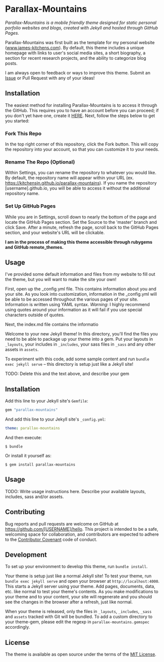 # Parallax-Mountains

*Parallax-Mountains is a mobile friendly theme designed for static personal porfolio websites and blogs, created with Jekyll and hosted through GitHub Pages.*

Parallax-Mountains was first built as the template for my personal website (www.james-kitchens.com). By default, this theme includes a unique homepage with links to user's social media sites, a short biography, a section for recent research projects, and the ability to categorize blog posts.

I am always open to feedback or ways to improve this theme. Submit an [Issue](https://github.com/kitchensjn/parallax-mountains/issues/new/choose) or Pull Request with any of your ideas!

## Installation

The easiest method for installing Parallax-Mountains is to access it through the GitHub. This requires you to have an account before you can proceed; if you don't yet have one, create it [HERE](https://github.com/join). Next, follow the steps below to get you started:

### Fork This Repo

In the top right corner of this repository, click the Fork button. This will copy the repository into your account, so that you can customize it to your needs.

### Rename The Repo (Optional)

Within Settings, you can rename the repository to whatever you would like. By default, the repository name will appear within your URL (ex. https://kitchensjn.github.io/parallax-mountains). If you name the repository [username].github.io, you will be able to access it without the additional repository name.

### Set Up GitHub Pages

While you are in Settings, scroll down to nearly the bottom of the page and locate the GitHub Pages section. Set the Source to the 'master' branch and click Save. After a minute, refresh the page, scroll back to the GitHub Pages section, and your website's URL will be clickable.


**I am in the process of making this theme accessible through rubygems and GitHub remote_themes.**


## Usage

I've provided some default information and files from my website to fill out the theme, but you will want to make the site your own!

First, open up the _config.yml file. This contains information about you and your site. As you look into customization, information in the _config.yml will be able to be accessed throughout the various pages of your site. Information is written using YAML syntax. *Warning*: I highly recommend using quotes around your information as it will fail if you use special characters outside of quotes.

Next, the index.md file contains the informatio







Welcome to your new Jekyll theme! In this directory, you'll find the files you need to be able to package up your theme into a gem. Put your layouts in `_layouts`, your includes in `_includes`, your sass files in `_sass` and any other assets in `assets`.

To experiment with this code, add some sample content and run `bundle exec jekyll serve` – this directory is setup just like a Jekyll site!

TODO: Delete this and the text above, and describe your gem


## Installation

Add this line to your Jekyll site's `Gemfile`:

```ruby
gem "parallax-mountains"
```

And add this line to your Jekyll site's `_config.yml`:

```yaml
theme: parallax-mountains
```

And then execute:

    $ bundle

Or install it yourself as:

    $ gem install parallax-mountains

## Usage

TODO: Write usage instructions here. Describe your available layouts, includes, sass and/or assets.

## Contributing

Bug reports and pull requests are welcome on GitHub at https://github.com/[USERNAME]/hello. This project is intended to be a safe, welcoming space for collaboration, and contributors are expected to adhere to the [Contributor Covenant](http://contributor-covenant.org) code of conduct.

## Development

To set up your environment to develop this theme, run `bundle install`.

Your theme is setup just like a normal Jekyll site! To test your theme, run `bundle exec jekyll serve` and open your browser at `http://localhost:4000`. This starts a Jekyll server using your theme. Add pages, documents, data, etc. like normal to test your theme's contents. As you make modifications to your theme and to your content, your site will regenerate and you should see the changes in the browser after a refresh, just like normal.

When your theme is released, only the files in `_layouts`, `_includes`, `_sass` and `assets` tracked with Git will be bundled.
To add a custom directory to your theme-gem, please edit the regexp in `parallax-mountains.gemspec` accordingly.

## License

The theme is available as open source under the terms of the [MIT License](https://opensource.org/licenses/MIT).

